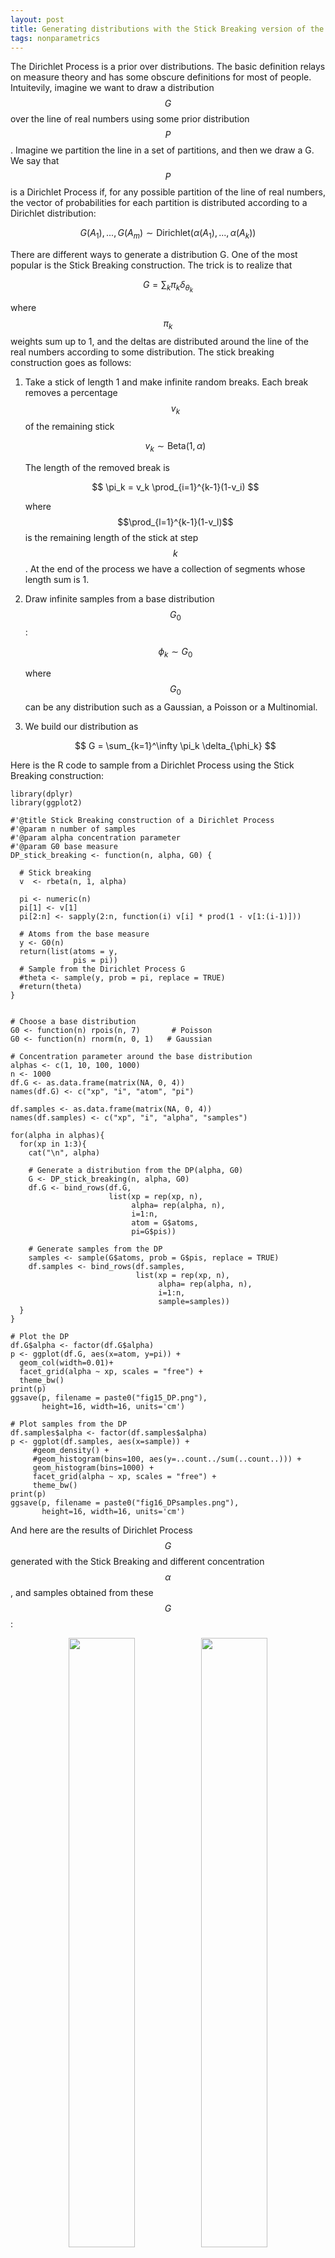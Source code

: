 ```yaml
---
layout: post
title: Generating distributions with the Stick Breaking version of the Dirichlet Process
tags: nonparametrics
---
```

The Dirichlet Process is a prior over distributions. The basic definition relays on 
measure theory and has some obscure definitions for most of people. Intuitevily, imagine
we want to draw a distribution $$G$$ over the line of real numbers using some prior distribution $$P$$.
Imagine we partition the line in a set of partitions, and then we draw a G.
We say that $$P$$ is a Dirichlet Process if, for any possible partition of the line of real numbers,
the vector of probabilities for each partition is distributed according to a Dirichlet distribution:

$$
G(A_1),...,G(A_m) \sim \text{Dirichlet}(\alpha(A_1),...,\alpha(A_k))
$$

There are different ways to generate a distribution G. One of the most popular 
is the Stick Breaking construction. The trick is to realize that 

$$
G = \sum_k \pi_k \delta_{\theta_k}
$$

where $$\pi_k$$ weights sum up to 1, and the deltas are distributed around the line
of the real numbers according to some distribution. The stick breaking construction
goes as follows:

1. Take a stick of length 1 and make infinite random breaks. Each break removes a percentage 
$$v_k$$ of the remaining stick

	$$
	v_k \sim \text{Beta}(1, \alpha)
	$$

	The length of the removed break is

	$$
	\pi_k = v_k \prod_{i=1}^{k-1}(1-v_i)
	$$

	where $$\prod_{l=1}^{k-1}(1-v_l)$$ is the remaining length of the stick at step $$k$$.
	At the end of the process we have a collection of segments whose length sum is 1.

2. Draw infinite samples from a base distribution $$G_0$$:

	$$
	\phi_k \sim G_0
	$$

	where $$G_0$$ can be any distribution such as a Gaussian, a Poisson or a Multinomial.

3. We build our distribution as

	$$
	G = \sum_{k=1}^\infty \pi_k \delta_{\phi_k}
	$$


Here is the R code to sample from a Dirichlet Process using the Stick Breaking
construction:

```
library(dplyr)
library(ggplot2)

#'@title Stick Breaking construction of a Dirichlet Process
#'@param n number of samples
#'@param alpha concentration parameter
#'@param G0 base measure
DP_stick_breaking <- function(n, alpha, G0) {

  # Stick breaking
  v  <- rbeta(n, 1, alpha)
  
  pi <- numeric(n)
  pi[1] <- v[1] 
  pi[2:n] <- sapply(2:n, function(i) v[i] * prod(1 - v[1:(i-1)]))
  
  # Atoms from the base measure
  y <- G0(n) 
  return(list(atoms = y,
              pis = pi))
  # Sample from the Dirichlet Process G
  #theta <- sample(y, prob = pi, replace = TRUE)
  #return(theta)
}


# Choose a base distribution
G0 <- function(n) rpois(n, 7)       # Poisson
G0 <- function(n) rnorm(n, 0, 1)   # Gaussian

# Concentration parameter around the base distribution
alphas <- c(1, 10, 100, 1000)
n <- 1000
df.G <- as.data.frame(matrix(NA, 0, 4))
names(df.G) <- c("xp", "i", "atom", "pi")

df.samples <- as.data.frame(matrix(NA, 0, 4))
names(df.samples) <- c("xp", "i", "alpha", "samples")

for(alpha in alphas){
  for(xp in 1:3){
    cat("\n", alpha)
    
    # Generate a distribution from the DP(alpha, G0)
    G <- DP_stick_breaking(n, alpha, G0)
    df.G <- bind_rows(df.G, 
                      list(xp = rep(xp, n), 
                           alpha= rep(alpha, n), 
                           i=1:n,
                           atom = G$atoms,
                           pi=G$pis))
    
    # Generate samples from the DP
    samples <- sample(G$atoms, prob = G$pis, replace = TRUE)
    df.samples <- bind_rows(df.samples, 
                            list(xp = rep(xp, n), 
                                 alpha= rep(alpha, n), 
                                 i=1:n, 
                                 sample=samples))
  }
}

# Plot the DP
df.G$alpha <- factor(df.G$alpha)
p <- ggplot(df.G, aes(x=atom, y=pi)) + 
  geom_col(width=0.01)+
  facet_grid(alpha ~ xp, scales = "free") +
  theme_bw()
print(p)
ggsave(p, filename = paste0("fig15_DP.png"), 
       height=16, width=16, units='cm')

# Plot samples from the DP
df.samples$alpha <- factor(df.samples$alpha)
p <- ggplot(df.samples, aes(x=sample)) + 
     #geom_density() +
     #geom_histogram(bins=100, aes(y=..count../sum(..count..))) +
     geom_histogram(bins=1000) + 
     facet_grid(alpha ~ xp, scales = "free") +
     theme_bw()
print(p)
ggsave(p, filename = paste0("fig16_DPsamples.png"), 
       height=16, width=16, units='cm')
```

And here are the results of Dirichlet Process $$G$$ generated with
the Stick Breaking and different concentration $$\alpha$$, and samples
obtained from these $$G$$:
<figure>
	<center>
   <img src="{{ site.baseurl }}/assets/fig15_DP.png" width="50%"><img src="{{ site.baseurl }}/assets/fig16_DPsamples.png" width="50%">
    </center>
    <figcaption>Fig.1 - (Left) Distributions drawn from a Dirichlet Processes with different concentration parameters. (Right)
   Samples from these distributions. Columns represent repetitions of the experiment.</figcaption>
</figure>
